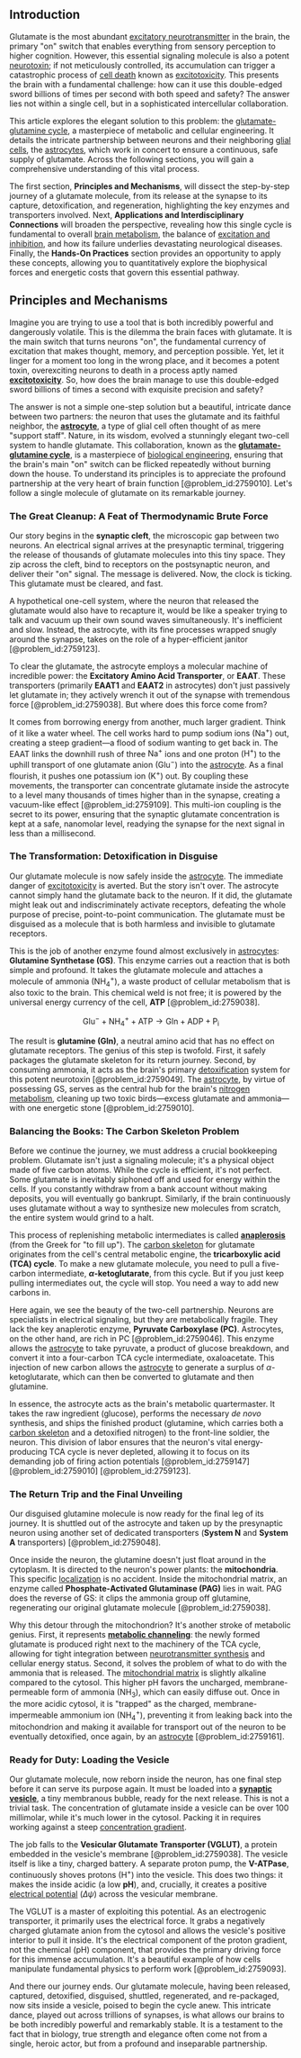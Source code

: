 ## Introduction
Glutamate is the most abundant [excitatory neurotransmitter](@article_id:170554) in the brain, the primary "on" switch that enables everything from sensory perception to higher cognition. However, this essential signaling molecule is also a potent [neurotoxin](@article_id:192864); if not meticulously controlled, its accumulation can trigger a catastrophic process of [cell death](@article_id:168719) known as [excitotoxicity](@article_id:150262). This presents the brain with a fundamental challenge: how can it use this double-edged sword billions of times per second with both speed and safety? The answer lies not within a single cell, but in a sophisticated intercellular collaboration.

This article explores the elegant solution to this problem: the [glutamate-glutamine cycle](@article_id:178233), a masterpiece of metabolic and cellular engineering. It details the intricate partnership between neurons and their neighboring [glial cells](@article_id:138669), the [astrocytes](@article_id:154602), which work in concert to ensure a continuous, safe supply of glutamate. Across the following sections, you will gain a comprehensive understanding of this vital process.

The first section, **Principles and Mechanisms**, will dissect the step-by-step journey of a glutamate molecule, from its release at the synapse to its capture, detoxification, and regeneration, highlighting the key enzymes and transporters involved. Next, **Applications and Interdisciplinary Connections** will broaden the perspective, revealing how this single cycle is fundamental to overall [brain metabolism](@article_id:176004), the balance of [excitation and inhibition](@article_id:175568), and how its failure underlies devastating neurological diseases. Finally, the **Hands-On Practices** section provides an opportunity to apply these concepts, allowing you to quantitatively explore the biophysical forces and energetic costs that govern this essential pathway.

## Principles and Mechanisms

Imagine you are trying to use a tool that is both incredibly powerful and dangerously volatile. This is the dilemma the brain faces with glutamate. It is the main switch that turns neurons "on", the fundamental currency of excitation that makes thought, memory, and perception possible. Yet, let it linger for a moment too long in the wrong place, and it becomes a potent toxin, overexciting neurons to death in a process aptly named **[excitotoxicity](@article_id:150262)**. So, how does the brain manage to use this double-edged sword billions of times a second with exquisite precision and safety?

The answer is not a simple one-step solution but a beautiful, intricate dance between two partners: the neuron that uses the glutamate and its faithful neighbor, the **[astrocyte](@article_id:190009)**, a type of glial cell often thought of as mere "support staff". Nature, in its wisdom, evolved a stunningly elegant two-cell system to handle glutamate. This collaboration, known as the **[glutamate-glutamine cycle](@article_id:178233)**, is a masterpiece of [biological engineering](@article_id:270396), ensuring that the brain's main "on" switch can be flicked repeatedly without burning down the house. To understand its principles is to appreciate the profound partnership at the very heart of brain function [@problem_id:2759010]. Let's follow a single molecule of glutamate on its remarkable journey.

### The Great Cleanup: A Feat of Thermodynamic Brute Force

Our story begins in the **synaptic cleft**, the microscopic gap between two neurons. An electrical signal arrives at the presynaptic terminal, triggering the release of thousands of glutamate molecules into this tiny space. They zip across the cleft, bind to receptors on the postsynaptic neuron, and deliver their "on" signal. The message is delivered. Now, the clock is ticking. This glutamate must be cleared, and fast.

A hypothetical one-cell system, where the neuron that released the glutamate would also have to recapture it, would be like a speaker trying to talk and vacuum up their own sound waves simultaneously. It's inefficient and slow. Instead, the astrocyte, with its fine processes wrapped snugly around the synapse, takes on the role of a hyper-efficient janitor [@problem_id:2759123].

To clear the glutamate, the astrocyte employs a molecular machine of incredible power: the **Excitatory Amino Acid Transporter**, or **EAAT**. These transporters (primarily **EAAT1** and **EAAT2** in astrocytes) don't just passively let glutamate in; they actively wrench it out of the synapse with tremendous force [@problem_id:2759038]. But where does this force come from?

It comes from borrowing energy from another, much larger gradient. Think of it like a water wheel. The cell works hard to pump sodium ions ($\mathrm{Na}^+$) out, creating a steep gradient—a flood of sodium wanting to get back in. The EAAT links the downhill rush of three $\mathrm{Na}^+$ ions and one proton ($\mathrm{H}^+$) to the uphill transport of one glutamate anion ($\mathrm{Glu}^-$) into the [astrocyte](@article_id:190009). As a final flourish, it pushes one potassium ion ($\mathrm{K}^+$) out. By coupling these movements, the transporter can concentrate glutamate inside the astrocyte to a level many thousands of times higher than in the synapse, creating a vacuum-like effect [@problem_id:2759109]. This multi-ion coupling is the secret to its power, ensuring that the synaptic glutamate concentration is kept at a safe, nanomolar level, readying the synapse for the next signal in less than a millisecond.

### The Transformation: Detoxification in Disguise

Our glutamate molecule is now safely inside the [astrocyte](@article_id:190009). The immediate danger of [excitotoxicity](@article_id:150262) is averted. But the story isn't over. The astrocyte cannot simply hand the glutamate back to the neuron. If it did, the glutamate might leak out and indiscriminately activate receptors, defeating the whole purpose of precise, point-to-point communication. The glutamate must be disguised as a molecule that is both harmless and invisible to glutamate receptors.

This is the job of another enzyme found almost exclusively in [astrocytes](@article_id:154602): **Glutamine Synthetase (GS)**. This enzyme carries out a reaction that is both simple and profound. It takes the glutamate molecule and attaches a molecule of ammonia ($\mathrm{NH}_4^+$), a waste product of cellular metabolism that is also toxic to the brain. This chemical weld is not free; it is powered by the universal energy currency of the cell, **ATP** [@problem_id:2759038].

$$
\mathrm{Glu^-} + \mathrm{NH_4^+} + \mathrm{ATP} \rightarrow \mathrm{Gln} + \mathrm{ADP} + \mathrm{P_i}
$$

The result is **glutamine (Gln)**, a neutral amino acid that has no effect on glutamate receptors. The genius of this step is twofold. First, it safely packages the glutamate skeleton for its return journey. Second, by consuming ammonia, it acts as the brain's primary [detoxification](@article_id:169967) system for this potent neurotoxin [@problem_id:2759049]. The [astrocyte](@article_id:190009), by virtue of possessing GS, serves as the central hub for the brain's [nitrogen metabolism](@article_id:154438), cleaning up two toxic birds—excess glutamate and ammonia—with one energetic stone [@problem_id:2759010].

### Balancing the Books: The Carbon Skeleton Problem

Before we continue the journey, we must address a crucial bookkeeping problem. Glutamate isn't just a signaling molecule; it's a physical object made of five carbon atoms. While the cycle is efficient, it's not perfect. Some glutamate is inevitably siphoned off and used for energy within the cells. If you constantly withdraw from a bank account without making deposits, you will eventually go bankrupt. Similarly, if the brain continuously uses glutamate without a way to synthesize new molecules from scratch, the entire system would grind to a halt.

This process of replenishing metabolic intermediates is called **[anaplerosis](@article_id:152951)** (from the Greek for "to fill up"). The [carbon skeleton](@article_id:146081) for glutamate originates from the cell's central metabolic engine, the **tricarboxylic acid (TCA) cycle**. To make a new glutamate molecule, you need to pull a five-carbon intermediate, **$\alpha$-ketoglutarate**, from this cycle. But if you just keep pulling intermediates out, the cycle will stop. You need a way to add new carbons in.

Here again, we see the beauty of the two-cell partnership. Neurons are specialists in electrical signaling, but they are metabolically fragile. They lack the key anaplerotic enzyme, **Pyruvate Carboxylase (PC)**. Astrocytes, on the other hand, are rich in PC [@problem_id:2759046]. This enzyme allows the [astrocyte](@article_id:190009) to take pyruvate, a product of glucose breakdown, and convert it into a four-carbon TCA cycle intermediate, oxaloacetate. This injection of new carbon allows the [astrocyte](@article_id:190009) to generate a surplus of $\alpha$-ketoglutarate, which can then be converted to glutamate and then glutamine.

In essence, the astrocyte acts as the brain's metabolic quartermaster. It takes the raw ingredient (glucose), performs the necessary *de novo* synthesis, and ships the finished product (glutamine, which carries both a [carbon skeleton](@article_id:146081) and a detoxified nitrogen) to the front-line soldier, the neuron. This division of labor ensures that the neuron's vital energy-producing TCA cycle is never depleted, allowing it to focus on its demanding job of firing action potentials [@problem_id:2759147] [@problem_id:2759010] [@problem_id:2759123].

### The Return Trip and the Final Unveiling

Our disguised glutamine molecule is now ready for the final leg of its journey. It is shuttled out of the astrocyte and taken up by the presynaptic neuron using another set of dedicated transporters (**System N** and **System A** transporters) [@problem_id:2759048].

Once inside the neuron, the glutamine doesn't just float around in the cytoplasm. It is directed to the neuron's power plants: the **mitochondria**. This specific [localization](@article_id:146840) is no accident. Inside the mitochondrial matrix, an enzyme called **Phosphate-Activated Glutaminase (PAG)** lies in wait. PAG does the reverse of GS: it clips the ammonia group off glutamine, regenerating our original glutamate molecule [@problem_id:2759038].

Why this detour through the mitochondrion? It's another stroke of metabolic genius. First, it represents **[metabolic channeling](@article_id:169837)**: the newly formed glutamate is produced right next to the machinery of the TCA cycle, allowing for tight integration between [neurotransmitter synthesis](@article_id:163293) and cellular energy status. Second, it solves the problem of what to do with the ammonia that is released. The [mitochondrial matrix](@article_id:151770) is slightly alkaline compared to the cytosol. This higher pH favors the uncharged, membrane-permeable form of ammonia ($\mathrm{NH}_3$), which can easily diffuse out. Once in the more acidic cytosol, it is "trapped" as the charged, membrane-impermeable ammonium ion ($\mathrm{NH}_4^+$), preventing it from leaking back into the mitochondrion and making it available for transport out of the neuron to be eventually detoxified, once again, by an [astrocyte](@article_id:190009) [@problem_id:2759161].

### Ready for Duty: Loading the Vesicle

Our glutamate molecule, now reborn inside the neuron, has one final step before it can serve its purpose again. It must be loaded into a **[synaptic vesicle](@article_id:176703)**, a tiny membranous bubble, ready for the next release. This is not a trivial task. The concentration of glutamate inside a vesicle can be over 100 millimolar, while it's much lower in the cytosol. Packing it in requires working against a steep [concentration gradient](@article_id:136139).

The job falls to the **Vesicular Glutamate Transporter (VGLUT)**, a protein embedded in the vesicle's membrane [@problem_id:2759038]. The vesicle itself is like a tiny, charged battery. A separate proton pump, the **V-ATPase**, continuously shoves protons ($\mathrm{H}^+$) into the vesicle. This does two things: it makes the inside acidic (a low **pH**), and, crucially, it creates a positive [electrical potential](@article_id:271663) ($\Delta\psi$) across the vesicular membrane.

The VGLUT is a master of exploiting this potential. As an electrogenic transporter, it primarily uses the electrical force. It grabs a negatively charged glutamate anion from the cytosol and allows the vesicle's positive interior to pull it inside. It's the electrical component of the proton gradient, not the chemical (pH) component, that provides the primary driving force for this immense accumulation. It's a beautiful example of how cells manipulate fundamental physics to perform work [@problem_id:2759093].

And there our journey ends. Our glutamate molecule, having been released, captured, detoxified, disguised, shuttled, regenerated, and re-packaged, now sits inside a vesicle, poised to begin the cycle anew. This intricate dance, played out across trillions of synapses, is what allows our brains to be both incredibly powerful and remarkably stable. It is a testament to the fact that in biology, true strength and elegance often come not from a single, heroic actor, but from a profound and inseparable partnership.
